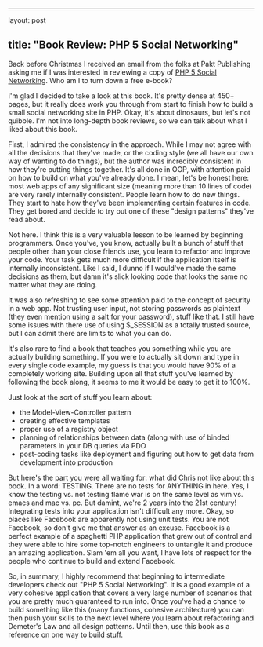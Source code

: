 <hr />

<p>layout: post</p>

<h2>title: "Book Review: PHP 5 Social Networking"</h2>

<p>Back before Christmas I received an email from the folks at Pakt Publishing asking me if I was interested in reviewing a copy of <a href=" https://www.packtpub.com/php-create-powerful-dynamic-social-networking-website/book">PHP 5 Social Networking</a>.  Who am I to turn down a free e-book? 
</p>

<p>
I'm glad I decided to take a look at this book.  It's pretty dense at 450+ pages, but it really does work you through from start to finish how to build a small social networking site in PHP.  Okay, it's about dinosaurs, but let's not quibble.  I'm not into long-depth book reviews, so we can talk about what I liked about this book.
</p>

<p>
First, I admired the consistency in the approach.  While I may not agree with all the decisions that they've made, or the coding style (we all have our own way of wanting to do things), but the author was incredibly consistent in how they're putting things together.  It's all done in OOP, with attention paid on how to build on what you've already done.  I mean, let's be honest here:  most web apps of any significant size (meaning more than 10 lines of code) are very rarely internally consistent.  People learn how to do new things.  They start to hate how they've been implementing certain features in code.  They get bored and decide to try out one of these "design patterns" they've read about.
</p>

<p>
Not here.  I think this is a very valuable lesson to be learned by beginning programmers.  Once you've, you know, actually built a bunch of stuff that people other than your close friends use, you learn to refactor and improve your code.  Your task gets much more difficult if the application itself is internally inconsistent.  Like I said, I dunno if I would've made the same decisions as them, but damn it's slick looking code that looks the same no matter what they are doing.
</p>

<p>
It was also refreshing to see some attention paid to the concept of security in a web app.  Not trusting user input, not storing passwords as plaintext (they even mention using a salt for your password), stuff like that.  I still have some issues with there use of using $_SESSION as a totally trusted source, but I can admit there are limits to what you can do.
</p>

<p>
It's also rare to find a book that teaches you something while you are actually building something.  If you were to actually sit down and type in every single code example, my guess is that you would have 90% of a completely working site.  Building upon all that stuff you've learned by following the book along, it seems to me it would be easy to get it to 100%.
</p>

<p>
Just look at the sort of stuff you learn about:
<ul>
<li>the Model-View-Controller pattern</li>
<li>creating effective templates</li>
<li>proper use of a registry object</li>
<li>planning of relationships between data (along with use of binded parameters in your DB queries via PDO</li>
<li>post-coding tasks like deployment and figuring out how to get data from development into production</li>
</ul>
</p>

<p>But here's the part you were all waiting for: what did Chris not like about this book.  In a word: TESTING.  There are no tests for ANYTHING in here.  Yes, I know the testing vs. not testing flame war is on the same level as vim vs. emacs and mac vs. pc.  But damint, we're 2 years into the 21st century!  Integrating tests into your application isn't difficult any more.  Okay, so places like Facebook are apparently not using unit tests.  You are not Facebook, so don't give me that answer as an excuse.  Facebook is a perfect example of a spaghetti PHP application that grew out of control and they were able to hire some top-notch engineers to untangle it and produce an amazing application.  Slam 'em all you want, I have lots of respect for the people who continue to build and extend Facebook.
</p>

<p>
So, in summary, I highly recommend that beginning to intermediate developers check out "PHP 5 Social Networking".  It is a good example of a very cohesive application that covers a very large number of scenarios that you are pretty much guaranteed to run into.  Once you've had a chance to build something like this (many functions, cohesive architecture) you can then push your skills to the next level where you learn about refactoring and Demeter's Law and all design patterns.  Until then, use this book as a reference on one way to build stuff.
</p>
